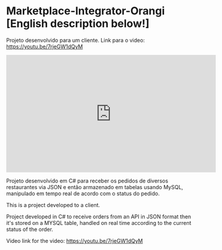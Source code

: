 # Marketplace-Integrator-Orangi [English description below!]
Projeto desenvolvido para um cliente. Link para o video:
https://youtu.be/7rjeGW1dQyM

<iframe width="560" height="315" src="https://www.youtube.com/embed/7rjeGW1dQyM" title="YouTube video player" frameborder="0" allow="accelerometer; autoplay; clipboard-write; encrypted-media; gyroscope; picture-in-picture" allowfullscreen></iframe>

Projeto desenvolvido em C# para receber os pedidos de diversos restaurantes via JSON e então armazenado em tabelas usando MySQL, manipulado em tempo real de acordo com o status do pedido. 


This is a project developed to a client.

Project developed in C# to receive orders from an API in JSON format then it's stored on a MYSQL table, handled on real time according to the current status of the order.


Video link for the video:
https://youtu.be/7rjeGW1dQyM

